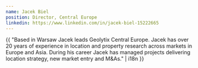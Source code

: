 ```yaml
---
name: Jacek Biel
position: Director, Central Europe
linkedin: https://www.linkedin.com/in/jacek-biel-15222665
---
```


{{ "Based in Warsaw Jacek leads Geolytix Central Europe. Jacek has over 20 years of experience in location and property research across markets in Europe and Asia. During his career Jacek has managed projects delivering location strategy, new market entry and M&As." | i18n }}
